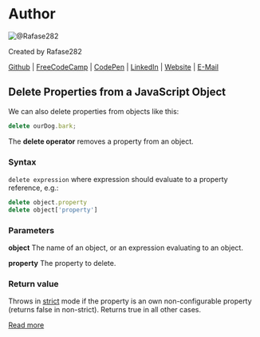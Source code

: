 # Author
![@Rafase282](https://avatars0.githubusercontent.com/Rafase282?&s=128)

Created by Rafase282

[Github](https://github.com/Rafase282) | [FreeCodeCamp](http://www.freecodecamp.com/rafase282) | [CodePen](http://codepen.io/Rafase282/) | [LinkedIn](https://www.linkedin.com/in/rafase282) | [Website](https://rafase282.github.io/) | [E-Mail](mailto:rafase282@gmail.com)

## Delete Properties from a JavaScript Object
We can also delete properties from objects like this:

```js
delete ourDog.bark;
```

The **delete operator** removes a property from an object.

### Syntax
`delete expression` where expression should evaluate to a property reference, e.g.:

```js
delete object.property
delete object['property']
```

### Parameters
**object**  The name of an object, or an expression evaluating to an object.

 **property**   The property to delete.

### Return value
Throws in [strict](https://developer.mozilla.org/en-US/docs/Web/JavaScript/Reference/Functions_and_function_scope/Strict_mode) mode if the property is an own non-configurable property (returns false in non-strict). Returns true in all other cases.

[Read more](https://developer.mozilla.org/en-US/docs/Web/JavaScript/Reference/Operators/delete)
